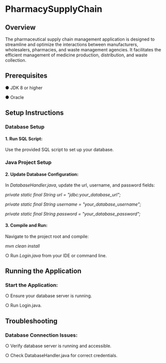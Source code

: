 # PharmacySupplyChain
## Overview
The pharmaceutical supply chain management application is designed to streamline and
optimize the interactions between manufacturers, wholesalers, pharmacies, and waste
management agencies. It facilitates the efficient management of medicine production,
distribution, and waste collection.
## Prerequisites
  ● JDK 8 or higher

  ● Oracle
## Setup Instructions
### Database Setup
#### 1. Run SQL Script:
Use the provided SQL script to set up your database.
### Java Project Setup
#### 2. Update Database Configuration:
In _DatabaseHandler.java_, update the url, username, and password fields:

_private static final String url = "jdbc:your_database_url";_

_private static final String username = "your_database_username";_

_private static final String password = "your_database_password";_
#### 3. Compile and Run:
Navigate to the project root and compile:

_mvn clean install_

  ○ Run _Login.java_ from your IDE or command line.
## Running the Application
### Start the Application:
  ○ Ensure your database server is running.

  ○ Run Login.java.
## Troubleshooting
### Database Connection Issues:
  ○ Verify database server is running and accessible.

  ○ Check DatabaseHandler.java for correct credentials.
